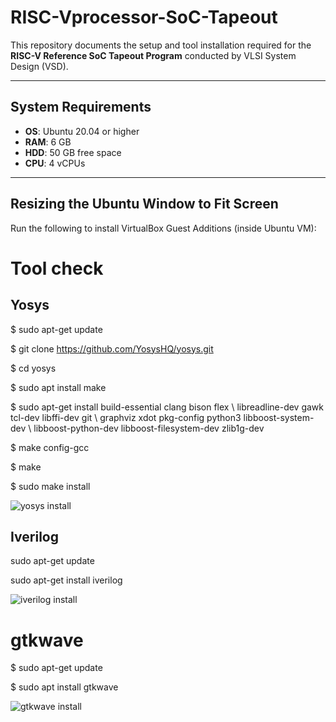 # RISC-Vprocessor-SoC-Tapeout

This repository documents the setup and tool installation required for the **RISC-V Reference SoC Tapeout Program** conducted by VLSI System Design (VSD).  

---

## System Requirements
- **OS**: Ubuntu 20.04 or higher  
- **RAM**: 6 GB  
- **HDD**: 50 GB free space  
- **CPU**: 4 vCPUs  

---

## Resizing the Ubuntu Window to Fit Screen
Run the following to install VirtualBox Guest Additions (inside Ubuntu VM):

# Tool check 

## Yosys 
$ sudo apt-get update 

$ git clone https://github.com/YosysHQ/yosys.git 

$ cd yosys 

$ sudo apt install make   

$ sudo apt-get install build-essential clang bison flex \ 
libreadline-dev gawk tcl-dev libffi-dev git \ 
graphviz xdot pkg-config python3 libboost-system-dev \ 
libboost-python-dev libboost-filesystem-dev zlib1g-dev 

$ make config-gcc 

$ make  

$ sudo make install 

![yosys install](https://github.com/user-attachments/assets/4e7d2d5d-8f01-41a1-b5ee-0480314ea71b)


## Iverilog 
  
sudo apt-get update 

sudo apt-get install iverilog

![iverilog install](https://github.com/user-attachments/assets/d66d3bdf-2b25-49e0-a1b3-7bd20de6c713)


# gtkwave 
  
$ sudo apt-get update 

$ sudo apt install gtkwave 


![gtkwave install](https://github.com/user-attachments/assets/13abd841-7aba-440d-bd6a-62997ea80f3c)
